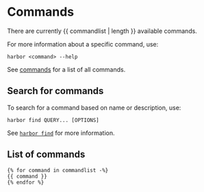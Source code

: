 # Commands

There are currently {{ commandlist | length }} available commands.

For more information about a specific command, use:

```
harbor <command> --help
```

See [commands](../commands/index.md) for a list of all commands.


## Search for commands

To search for a command based on name or description, use:

```
harbor find QUERY... [OPTIONS]
```

See [`harbor find`](../commands/find.md) for more information.


## List of commands

```
{% for command in commandlist -%}
{{ command }}
{% endfor %}
```
